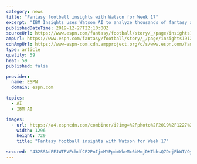 ```yaml
---
category: news
title: "Fantasy football insights with Watson for Week 17"
excerpt: "IBM Insights uses Watson AI to analyze thousands of fantasy articles, blogs, websites and podcasts and provide support data to assist with fantasy football decisions. Watson outputs an estimated ..."
publishedDateTime: 2019-12-27T22:10:00Z
sourceUrl: https://www.espn.com/fantasy/football/story/_/page/insights191227/fantasy-football-insights-watson-week-17
ampUrl: https://www.espn.com/fantasy/football/story/_/page/insights191227/fantasy-football-insights-watson-week-17?platform=amp
cdnAmpUrl: https://www-espn-com.cdn.ampproject.org/c/s/www.espn.com/fantasy/football/story/_/page/insights191227/fantasy-football-insights-watson-week-17?platform=amp
type: article
quality: 59
heat: 59
published: false

provider:
  name: ESPN
  domain: espn.com

topics:
  - AI
  - IBM AI

images:
  - url: https://a4.espncdn.com/combiner/i?img=%2Fphoto%2F2019%2F1227%2Fr646291_1296x729_16%2D9.jpg
    width: 1296
    height: 729
    title: "Fantasy football insights with Watson for Week 17"

secured: "432SSAdFEJWTPVFchdfCP2PnIjmMYPpdmWkeMc6bMmjDKTbhsQ7DejPbWT/QyuV08yg/FknEBoitTs/sjXXNt7LXPMXbdOzpltJjMQsTZ4BbdPgJkFJgYQEbByFNg+zPkZIbuGFQ8qJkNcPt7EtUT0HCZxRetOOKM76mP5aAwbJtxTCCo6fgmQXzDalZKwklnDLAgEhEfhk4f4XDMJP5WyBs7cb1E7Zcz8fLVWyeI4ta8CQBRgsMeiHgK70F+4gznP/uzbL9D0kdvFz/uCxH3CCjR+MOijAf+lYdX5y3Zoo=;7yYqdKbUL/TKcTic0drfkg=="
---
```



